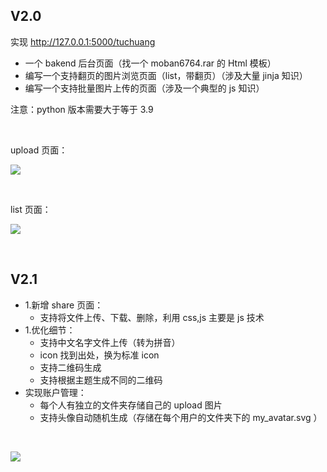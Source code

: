 ## V2.0

实现 http://127.0.0.1:5000/tuchuang 

- 一个 bakend 后台页面（找一个 moban6764.rar 的 Html 模板）
- 编写一个支持翻页的图片浏览页面（list，带翻页）（涉及大量 jinja 知识）
- 编写一个支持批量图片上传的页面（涉及一个典型的 js 知识）

注意：python 版本需要大于等于 3.9

</br>

upload 页面：

![][p1]

</br>

list 页面：

![][p2]

</br>

## V2.1

- 1.新增 share 页面：
	- 支持将文件上传、下载、删除，利用 css,js 主要是 js 技术
- 1.优化细节：
	- 支持中文名字文件上传（转为拼音）
	- icon 找到出处，换为标准 icon
	- 支持二维码生成
	- 支持根据主题生成不同的二维码
- 实现账户管理：
	- 每个人有独立的文件夹存储自己的 upload 图片
	- 支持头像自动随机生成（存储在每个用户的文件夹下的 my_avatar.svg ）

</br>

![][p3]

[p1]:./doc/pic/tuchuang_upload.png
[p2]:./doc/pic/tuchuang_list.png
[p3]:./doc/pic/tuchuang_share.png
